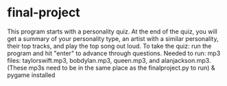 # final-project
This program starts with a personality quiz. At the end of the quiz, you will get a summary of your personality type, an artist with a similar personality, their top tracks, and play the top song out loud. To take the quiz: run the program and hit "enter" to advance through questions. Needed to run: mp3 files: taylorswift.mp3, bobdylan.mp3, queen.mp3, and alanjackson.mp3. (These mp3s need to be in the same place as the finalproject.py to run) & pygame installed

